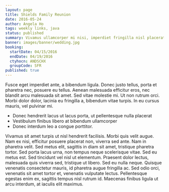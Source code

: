 ```yaml
---
layout: page
title: Shields Family Reunion
date: 2016-05-24
author: Angela Ho
tags: weekly links, java
status: published
summary: Vivamus ullamcorper mi nisi, imperdiet fringilla nisl placerat eget. Nunc.
banner: images/banner/wedding.jpg
booking:
  startDate: 04/15/2016
  endDate: 04/19/2016
  ctyhocn: ANDSCHX
  groupCode: SFR
published: true
---
```

Fusce eget imperdiet ante, a bibendum ligula. Donec justo tellus, porta et pharetra nec, posuere eu tellus. Aenean malesuada efficitur eros, nec blandit arcu malesuada sit amet. Sed vitae molestie mi. Ut non rutrum orci. Morbi dolor dolor, lacinia eu fringilla a, bibendum vitae turpis. In eu cursus mauris, vel pulvinar mi.

* Donec hendrerit lacus ut lacus porta, ut pellentesque nulla placerat
* Vestibulum finibus libero at bibendum ullamcorper
* Donec interdum leo a congue porttitor.

Vivamus sit amet turpis ut nisl hendrerit facilisis. Morbi quis velit augue. Nam ex nisi, efficitur posuere placerat non, viverra sed ante. Nam in pharetra velit. Sed metus elit, sagittis in diam sit amet, tristique pharetra tortor. Sed porta lacus urna, non tempus neque scelerisque vitae. Sed eu metus est. Sed tincidunt vel nisl ut elementum. Praesent dolor lectus, malesuada quis viverra sed, tristique ut libero. Sed eu nulla neque. Quisque venenatis consectetur mauris, id pharetra augue fringilla ac. Sed odio orci, venenatis sit amet tortor et, venenatis vulputate lectus. Pellentesque egestas enim ex, sagittis tempus nisl rutrum id. Maecenas finibus ligula ut arcu interdum, at iaculis elit maximus.
